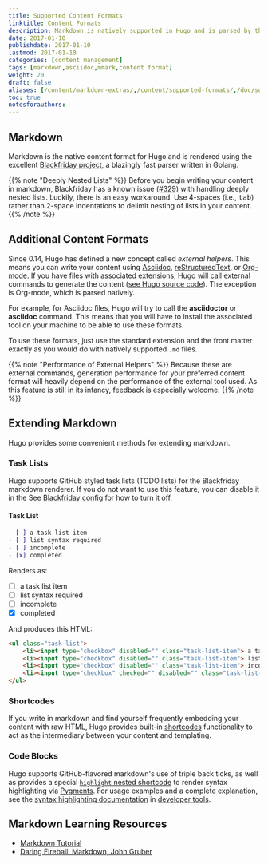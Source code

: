 ```yaml
---
title: Supported Content Formats
linktitle: Content Formats
description: Markdown is natively supported in Hugo and is parsed by the feature-rich and incredibly speed Blackfriday parse. Hugo also provides support for additional syntaxes (eg, Asciidoc) via external helpers.
date: 2017-01-10
publishdate: 2017-01-10
lastmod: 2017-01-10
categories: [content management]
tags: [markdown,asciidoc,mmark,content format]
weight: 20
draft: false
aliases: [/content/markdown-extras/,/content/supported-formats/,/doc/supported-formats/]
toc: true
notesforauthors:
---
```


## Markdown

Markdown is the native content format for Hugo and is rendered using the excellent [Blackfriday project][], a blazingly fast parser written in Golang.

{{% note "Deeply Nested Lists" %}}
Before you begin writing your content in markdown, Blackfriday has a known issue [(#329)](https://github.com/russross/blackfriday/issues/329) with handling deeply nested lists. Luckily, there is an easy workaround. Use 4-spaces (i.e., <kbd>tab</kbd>) rather than 2-space indentations to delimit nesting of lists in your content.
{{% /note %}}

## Additional Content Formats

Since 0.14, Hugo has defined a new concept called _external helpers_. This means you can write your content using [Asciidoc][], [reStructuredText][], or [Org-mode][]. If you have files with associated extensions, Hugo will call external commands to generate the content ([see Hugo source code][]). The exception is Org-mode, which is parsed natively.

For example, for Asciidoc files, Hugo will try to call the **asciidoctor** or **asciidoc** command. This means that you will have to install the associated tool on your machine to be able to use these formats.

To use these formats, just use the standard extension and the front matter exactly as you would do with natively supported `.md` files.

{{% note "Performance of External Helpers" %}}
Because these are external commands, generation performance for your preferred content format will heavily depend on the performance of the external tool used. As this feature is still in its infancy, feedback is especially welcome.
{{% /note %}}

## Extending Markdown

Hugo provides some convenient methods for extending markdown.

### Task Lists

Hugo supports GitHub styled task lists (TODO lists) for the Blackfriday markdown renderer. If you do not want to use this feature, you can disable it in the See [Blackfriday config](/overview/configuration/#configure-blackfriday-rendering) for how to turn it off.

#### Task List

```markdown
- [ ] a task list item
- [ ] list syntax required
- [ ] incomplete
- [x] completed
```

Renders as:

- [ ] a task list item
- [ ] list syntax required
- [ ] incomplete
- [x] completed

And produces this HTML:

```html
<ul class="task-list">
    <li><input type="checkbox" disabled="" class="task-list-item"> a task list item</li>
    <li><input type="checkbox" disabled="" class="task-list-item"> list syntax required</li>
    <li><input type="checkbox" disabled="" class="task-list-item"> incomplete</li>
    <li><input type="checkbox" checked="" disabled="" class="task-list-item"> completed</li>
</ul>
```

### Shortcodes

If you write in markdown and find yourself frequently embedding your content with raw HTML, Hugo provides built-in [shortcodes][] functionality to act as the intermediary between your content and templating.

### Code Blocks

Hugo supports GitHub-flavored markdown's use of triple back ticks, as well as provides a special [`highlight` nested shortcode][] to render syntax highlighting via [Pygments][]. For usage examples and a complete explanation, see the [syntax highlighting documentation][] in [developer tools][].

## Markdown Learning Resources

* [Markdown Tutorial][]
* [Daring Fireball: Markdown, John Gruber][]

[`highlight` nested shortcode]: /content-management/shortcodes/#highlight
[AsciiDoc]: http://asciidoc.org/
[Blackfriday project]: https://github.com/russross/blackfriday
[Daring Fireball: Markdown, John Gruber]: https://daringfireball.net/projects/markdown/
[developer tools]: /developer-tools/
[Markdown Tutorial]: http://www.markdowntutorial.com/
[Org-mode]: http://orgmode.org/
[Pygments]: http://pygments.org/
[reStructuredText]: http://docutils.sourceforge.net/rst.html
[see Hugo source code]: https://github.com/spf13/hugo/blob/77c60a3440806067109347d04eb5368b65ea0fe8/helpers/general.go#L65
[shortcodes]: /content-management/shortcodes/
[syntax highlighting documentation]: /developer-tools/syntax-highlighting/